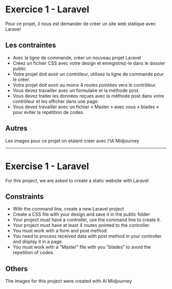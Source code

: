# Exercice 1 - Laravel

Pour ce projet, il nous est demander de créer un site web statique avec Laravel

## Les contraintes

-   Avec la ligne de commande, créer un nouveau projet Laravel
-   Créez un fichier CSS avec votre design et enregistrez-le dans le dossier public
-   Votre projet doit avoir un contrôleur, utilisez la ligne de commande pour le créer.
-   Votre projet doit avoir au moins 4 routes pointées vers le contrôleur.
-   Vous devez travailler avec un formulaire et la méthode post.
-   Vous devez traiter les données reçues avec la méthode post dans votre contrôleur et les afficher dans une page.
-   Vous devez travailler avec un fichier « Master » avec vous « blades » pour éviter la répétition de codes.

## Autres

Les images pour ce projet on etaient créer avec l'IA Midjourney

<hr/>

# Exercise 1 - Laravel

For this project, we are asked to create a static website with Laravel

## Constraints

-   With the command line, create a new Laravel project
-   Create a CSS file with your design and save it in the public folder
-   Your project must have a controller, use the command line to create it.
-   Your project must have at least 4 routes pointed to the controller.
-   You must work with a form and post method.
-   You need to process received data with post method in your controller and display it in a page.
-   You must work with a "Master" file with you "blades" to avoid the repetition of codes.

## Others

The images for this project were created with AI Midjourney
